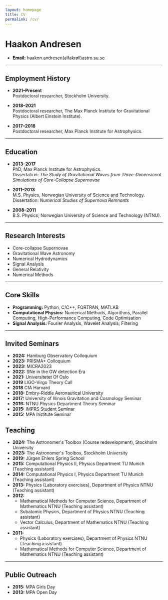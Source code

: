 ```yaml
---
layout: homepage
title: CV
permalink: /cv/
---
```


# Haakon Andresen

- **Email:** haakon.andresen(alfakrøll)astro.su.se 

---

## Employment History

- **2021–Present**  
  Postdoctoral researcher, Stockholm University.

- **2018–2021**  
  Postdoctoral researcher, The Max Planck Institute for Gravitational Physics (Albert Einstein Institute).

- **2017–2018**  
  Postdoctoral researcher, Max Planck Institute for Astrophysics.

---

## Education

- **2013–2017**  
  PhD, Max Planck Institute for Astrophysics.  
  Dissertation: *The Study of Gravitational Waves from Three-Dimensional Simulations of Core-Collapse Supernovae*

- **2011–2013**  
  M.S. Physics, Norwegian University of Science and Technology.  
  Dissertation: *Numerical Studies of Supernova Remnants*

- **2008–2011**  
  B.S. Physics, Norwegian University of Science and Technology (NTNU).

---

## Research Interests

- Core-collapse Supernovae  
- Gravitational Wave Astronomy  
- Numerical Hydrodynamics  
- Signal Analysis  
- General Relativity  
- Numerical Methods  

---

## Core Skills

- **Programming:** Python, C/C++, FORTRAN, MATLAB  
- **Computational Physics:** Numerical Methods, Algorithms, Parallel Computing, High-Performance Computing, Code Optimisation
- **Signal Analysis:** Fourier Analysis, Wavelet Analysis, Filtering  

---
## Invited Seminars
- **2024:** Hamburg Observatory Colloquium
- **2023:** PRISMA+ Colloquium
- **2023:** MICRA2023
- **2022:** SNe in the GW detection Era
- **2021:** Universitetet Of Oslo
- **2019** LIGO-Virgo Theory Call
- **2018** CfA Harvard
- **2018:** Embry-Riddle Aeronautical University
- **2017:** University of Illinois Gravitation and Cosmology Seminar 
- **2016:** NTNU Physics Department Theory Seminar
- **2015:** IMPRS Student Seminar  
- **2015:** MPA Institute Seminar 


## Teaching

- **2024:** The Astronomer's Toolbox (Course redevelopment), Stockholm University  
- **2023:** The Astronomer's Toolbox, Stockholm University  
- **2019:** Jürgen Ehlers Spring School  
- **2015:** Computational Physics II, Physics Department TU Munich (Teaching assistant)  
- **2014:** Computational Physics I, Physics Department TU Munich (Teaching assistant)  
- **2013:** Physics (Laboratory exercises), Department of Physics NTNU (Teaching assistant)  
- **2012:**  
  - Mathematical Methods for Computer Science, Department of Mathematics NTNU (Teaching assistant)  
  - Subatomic Physics, Department of Physics NTNU (Teaching assistant)  
  - Vector Calculus, Department of Mathematics NTNU (Teaching assistant)  
- **2011:**  
  - Physics (Laboratory exercises), Department of Physics NTNU (Teaching assistant)  
  - Mathematical Methods for Computer Science, Department of Mathematics NTNU (Teaching assistant)

---

## Public Outreach

- **2015:** MPA Girls Day  
- **2013:** MPA Open Day
